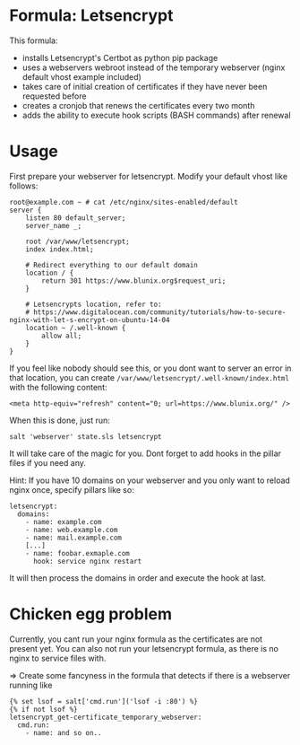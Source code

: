 # Formula: Letsencrypt

This formula:
  - installs Letsencrypt's Certbot as python pip package
  - uses a webservers webroot instead of the temporary webserver (nginx default vhost example included)
  - takes care of initial creation of certificates if they have never been requested before
  - creates a cronjob that renews the certificates every two month
  - adds the ability to execute hook scripts (BASH commands) after renewal


# Usage

First prepare your webserver for letsencrypt. Modify your default vhost like follows:

```
root@example.com ~ # cat /etc/nginx/sites-enabled/default 
server {
    listen 80 default_server;
    server_name _;
 
    root /var/www/letsencrypt;
    index index.html;

    # Redirect everything to our default domain
    location / {
        return 301 https://www.blunix.org$request_uri;
    }

    # Letsencrypts location, refer to:
    # https://www.digitalocean.com/community/tutorials/how-to-secure-nginx-with-let-s-encrypt-on-ubuntu-14-04
    location ~ /.well-known {
        allow all;
    }
}
```

If you feel like nobody should see this, or you dont want to server an error in that location,
you can create `/var/www/letsencrypt/.well-known/index.html` with the following content:

```
<meta http-equiv="refresh" content="0; url=https://www.blunix.org/" />
```

When this is done, just run:

```
salt 'webserver' state.sls letsencrypt
```

It will take care of the magic for you. Dont forget to add hooks in the pillar files if you need any.

Hint: If you have 10 domains on your webserver and you only want to reload nginx once, specify pillars like so:

```
letsencrypt:
  domains:
    - name: example.com
    - name: web.example.com
    - name: mail.example.com
    [...]
    - name: foobar.exmaple.com
      hook: service nginx restart
```

It will then process the domains in order and execute the hook at last.


# Chicken egg problem

Currently, you cant run your nginx formula as the certificates are not present yet.
You can also not run your letsencrypt formula, as there is no nginx to service files with.

=> Create some fancyness in the formula that detects if there is a webserver running like

```
{% set lsof = salt['cmd.run']('lsof -i :80') %}
{% if not lsof %}
letsencrypt_get-certificate_temporary_webserver:
  cmd.run:
    - name: and so on..
```
